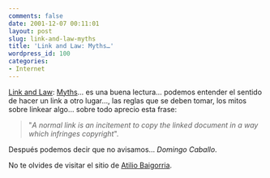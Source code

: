 ```yaml
---
comments: false
date: 2001-12-07 00:11:01
layout: post
slug: link-and-law-myths
title: 'Link and Law: Myths…'
wordpress_id: 100
categories:
- Internet
---
```


[Link and Law](http://www.w3.org/DesignIssues/LinkLaw.html): [Myths](http://http://www.w3.org/DesignIssues/LinkMyths.html)… es una buena lectura… podemos entender el sentido de hacer un link a otro lugar…, las reglas que se deben tomar, los mitos sobre linkear algo… sobre todo aprecio esta frase:





> &#34;_A normal link is an incitement to copy the linked document in a way which infringes copyright_&#34;.





Después podemos decir que no avisamos… _Domingo Caballo_.  

  

No te olvides de visitar el sitio de [Atilio Baigorria](http://www.senadorbaigorria.com.ar/).




 
